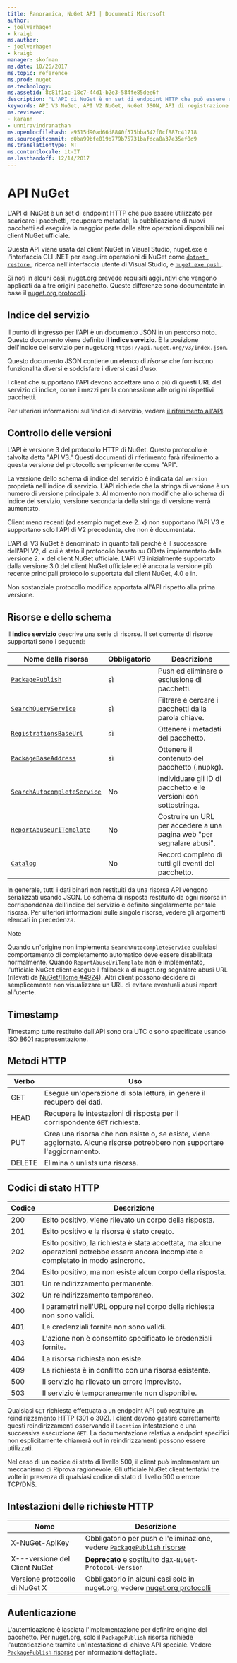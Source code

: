 ```yaml
---
title: Panoramica, NuGet API | Documenti Microsoft
author:
- joelverhagen
- kraigb
ms.author:
- joelverhagen
- kraigb
manager: skofman
ms.date: 10/26/2017
ms.topic: reference
ms.prod: nuget
ms.technology: 
ms.assetid: 8c81f1ac-18c7-44d1-b2e3-584fe85dee6f
description: "L'API di NuGet è un set di endpoint HTTP che può essere usato per scaricare i pacchetti, recuperare metadati, la pubblicazione di nuovi pacchetti e così via."
keywords: API V3 NuGet, API V2 NuGet, NuGet JSON, API di registrazione NuGet, contenitore flat API NuGet, NuGet nupkg API, l'API dei metadati di NuGet, API di ricerca NuGet, push NuGet API, NuGe pubblicare API NuGet eliminare API, esclusione di NuGet API, il protocollo di NuGet
ms.reviewer:
- karann
- unniravindranathan
ms.openlocfilehash: a9515d90ad66d8840f575bba542f0cf887c41718
ms.sourcegitcommit: d0ba99bfe019b779b75731bafdca8a37e35ef0d9
ms.translationtype: MT
ms.contentlocale: it-IT
ms.lasthandoff: 12/14/2017
---
```

# <a name="nuget-api"></a>API NuGet

L'API di NuGet è un set di endpoint HTTP che può essere utilizzato per scaricare i pacchetti, recuperare metadati, la pubblicazione di nuovi pacchetti ed eseguire la maggior parte delle altre operazioni disponibili nei client NuGet ufficiale.

Questa API viene usata dal client NuGet in Visual Studio, nuget.exe e l'interfaccia CLI .NET per eseguire operazioni di NuGet come [ `dotnet restore` ](https://docs.microsoft.com/dotnet/articles/core/preview3/tools/dotnet-restore), ricerca nell'interfaccia utente di Visual Studio, e [ `nuget.exe push` ](../tools/cli-ref-push.md).

Si noti in alcuni casi, nuget.org prevede requisiti aggiuntivi che vengono applicati da altre origini pacchetto. Queste differenze sono documentate in base il [nuget.org protocolli](nuget-protocols.md).

## <a name="service-index"></a>Indice del servizio

Il punto di ingresso per l'API è un documento JSON in un percorso noto. Questo documento viene definito il **indice servizio**.
È la posizione dell'indice del servizio per nuget.org `https://api.nuget.org/v3/index.json`.

Questo documento JSON contiene un elenco di *risorse* che forniscono funzionalità diversi e soddisfare i diversi casi d'uso.

I client che supportano l'API devono accettare uno o più di questi URL del servizio di indice, come i mezzi per la connessione alle origini rispettivi pacchetti.

Per ulteriori informazioni sull'indice di servizio, vedere [il riferimento all'API](service-index.md).

## <a name="versioning"></a>Controllo delle versioni

L'API è versione 3 del protocollo HTTP di NuGet. Questo protocollo è talvolta detta "API V3." Questi documenti di riferimento farà riferimento a questa versione del protocollo semplicemente come "API".

La versione dello schema di indice del servizio è indicata dal `version` proprietà nell'indice di servizio. L'API richiede che la stringa di versione è un numero di versione principale `3`. Al momento non modifiche allo schema di indice del servizio, versione secondaria della stringa di versione verrà aumentato.

Client meno recenti (ad esempio nuget.exe 2. x) non supportano l'API V3 e supportano solo l'API di V2 precedente, che non è documentata.

L'API di V3 NuGet è denominato in quanto tali perché è il successore dell'API V2, di cui è stato il protocollo basato su OData implementato dalla versione 2. x del client NuGet ufficiale. L'API V3 inizialmente supportato dalla versione 3.0 del client NuGet ufficiale ed è ancora la versione più recente principali protocollo supportata dal client NuGet, 4.0 e in. 

Non sostanziale protocollo modifica apportata all'API rispetto alla prima versione.

## <a name="resources-and-schema"></a>Risorse e dello schema

Il **indice servizio** descrive una serie di risorse. Il set corrente di risorse supportati sono i seguenti:

Nome della risorsa                                                          | Obbligatorio | Descrizione
---------------------------------------------------------------------- | -------- | -----------
[`PackagePublish`](package-publish-resource.md)                        | sì      | Push ed eliminare o esclusione di pacchetti.
[`SearchQueryService`](search-query-service-resource.md)               | sì      | Filtrare e cercare i pacchetti dalla parola chiave.
[`RegistrationsBaseUrl`](registration-base-url-resource.md)            | sì      | Ottenere i metadati del pacchetto.
[`PackageBaseAddress`](package-base-address-resource.md)               | sì      | Ottenere il contenuto del pacchetto (.nupkg).
[`SearchAutocompleteService`](search-autocomplete-service-resource.md) | No       | Individuare gli ID di pacchetto e le versioni con sottostringa.
[`ReportAbuseUriTemplate`](report-abuse-resource.md)                   | No       | Costruire un URL per accedere a una pagina web "per segnalare abusi".
[`Catalog`](catalog-resource.md)                                       | No       | Record completo di tutti gli eventi del pacchetto.

In generale, tutti i dati binari non restituiti da una risorsa API vengono serializzati usando JSON. Lo schema di risposta restituito da ogni risorsa in corrispondenza dell'indice del servizio è definito singolarmente per tale risorsa. Per ulteriori informazioni sulle singole risorse, vedere gli argomenti elencati in precedenza.

> [!Note]
> Quando un'origine non implementa `SearchAutocompleteService` qualsiasi comportamento di completamento automatico deve essere disabilitata normalmente. Quando `ReportAbuseUriTemplate` non è implementato, l'ufficiale NuGet client esegue il fallback a di nuget.org segnalare abusi URL (rilevati da [NuGet/Home #4924](https://github.com/NuGet/Home/issues/4924)). Altri client possono decidere di semplicemente non visualizzare un URL di evitare eventuali abusi report all'utente.

## <a name="timestamps"></a>Timestamp

Timestamp tutte restituito dall'API sono ora UTC o sono specificate usando [ISO 8601](https://www.iso.org/iso-8601-date-and-time-format.html) rappresentazione. 

## <a name="http-methods"></a>Metodi HTTP

Verbo   | Uso
------ | -----------
GET    | Esegue un'operazione di sola lettura, in genere il recupero dei dati.
HEAD   | Recupera le intestazioni di risposta per il corrispondente `GET` richiesta.
PUT    | Crea una risorsa che non esiste o, se esiste, viene aggiornato. Alcune risorse potrebbero non supportare l'aggiornamento.
DELETE | Elimina o unlists una risorsa.

## <a name="http-status-codes"></a>Codici di stato HTTP

Codice | Descrizione
---- | -----
200  | Esito positivo, viene rilevato un corpo della risposta.
201  | Esito positivo e la risorsa è stato creato.
202  | Esito positivo, la richiesta è stata accettata, ma alcune operazioni potrebbe essere ancora incomplete e completato in modo asincrono.
204  | Esito positivo, ma non esiste alcun corpo della risposta.
301  | Un reindirizzamento permanente.
302  | Un reindirizzamento temporaneo.
400  | I parametri nell'URL oppure nel corpo della richiesta non sono validi.
401  | Le credenziali fornite non sono validi.
403  | L'azione non è consentito specificato le credenziali fornite.
404  | La risorsa richiesta non esiste.
409  | La richiesta è in conflitto con una risorsa esistente.
500  | Il servizio ha rilevato un errore imprevisto.
503  | Il servizio è temporaneamente non disponibile.

Qualsiasi `GET` richiesta effettuata a un endpoint API può restituire un reindirizzamento HTTP (301 o 302). I client devono gestire correttamente questi reindirizzamenti osservando il `Location` intestazione e una successiva esecuzione `GET`. La documentazione relativa a endpoint specifici non esplicitamente chiamerà out in reindirizzamenti possono essere utilizzati.

Nel caso di un codice di stato di livello 500, il client può implementare un meccanismo di Riprova ragionevole. Gli ufficiale NuGet client tentativi tre volte in presenza di qualsiasi codice di stato di livello 500 o errore TCP/DNS.

## <a name="http-request-headers"></a>Intestazioni delle richieste HTTP

Nome                     | Descrizione
------------------------ | -----------
X-NuGet-ApiKey           | Obbligatorio per push e l'eliminazione, vedere [ `PackagePublish` risorse](package-publish-resource.md)
X---versione del Client NuGet   | **Deprecato** e sostituito da`X-NuGet-Protocol-Version`
Versione protocollo di NuGet X | Obbligatorio in alcuni casi solo in nuget.org, vedere [nuget.org protocolli](NuGet-Protocols.md)

## <a name="authentication"></a>Autenticazione

L'autenticazione è lasciata l'implementazione per definire origine del pacchetto. Per nuget.org, solo il `PackagePublish` risorsa richiede l'autenticazione tramite un'intestazione di chiave API speciale. Vedere [ `PackagePublish` risorse](package-publish-resource.md) per informazioni dettagliate.
